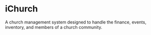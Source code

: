# iChurch

A church management system designed to handle the finance, events, inventory, and members of a church community.
